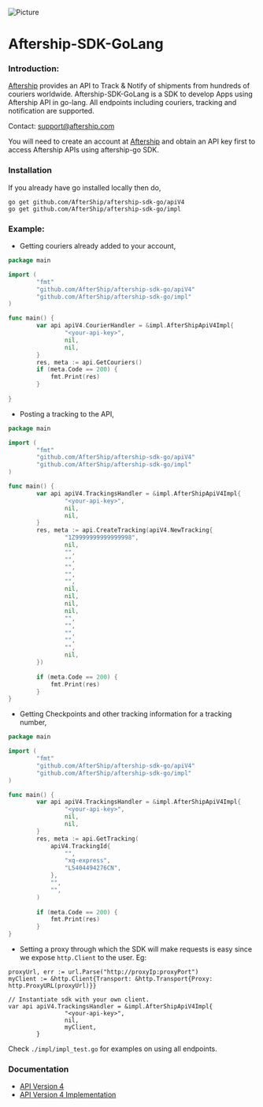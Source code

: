 ![Picture](https://www.aftership.com/assets/common/img/logo-aftership-premium-bright.png)

Aftership-SDK-GoLang 
============

### Introduction:

[Aftership](https://aftership.com) provides an API to Track & Notify of shipments from hundreds of couriers worldwide. Aftership-SDK-GoLang is a SDK to develop Apps using Aftership API in go-lang. All endpoints including couriers, tracking and notification are supported.

Contact: <support@aftership.com>

You will need to create an account at [Aftership](https://aftership.com) and obtain an API key first to access Aftership APIs using aftership-go SDK.

### Installation
If you already have go installed locally then do,
````
go get github.com/AfterShip/aftership-sdk-go/apiV4
go get github.com/AfterShip/aftership-sdk-go/impl
````
### Example:

- Getting couriers already added to your account,

```go
package main

import (
        "fmt"
        "github.com/AfterShip/aftership-sdk-go/apiV4"
        "github.com/AfterShip/aftership-sdk-go/impl"
)

func main() {
        var api apiV4.CourierHandler = &impl.AfterShipApiV4Impl{
                "<your-api-key>",
                nil,
                nil,
        }
        res, meta := api.GetCouriers()
        if (meta.Code == 200) {
            fmt.Print(res)
        }
        
}

```

- Posting a tracking to the API,

````go
package main

import (
        "fmt"
        "github.com/AfterShip/aftership-sdk-go/apiV4"
        "github.com/AfterShip/aftership-sdk-go/impl"
)

func main() {
        var api apiV4.TrackingsHandler = &impl.AfterShipApiV4Impl{
                "<your-api-key>",
                nil,
                nil,
        }
        res, meta := api.CreateTracking(apiV4.NewTracking{
                "1Z9999999999999998",
                nil,
                "",
                "",
                "",
                "",
                "",
                nil,
                nil,
                nil,
                nil,
                "",
                "",
                "",
                "",
                "",
                nil,
        })
        
        if (meta.Code == 200) {
            fmt.Print(res)
        }
}

````

- Getting Checkpoints and other tracking information for a tracking number,

````go
package main

import (
        "fmt"
        "github.com/AfterShip/aftership-sdk-go/apiV4"
        "github.com/AfterShip/aftership-sdk-go/impl"
)

func main() {
        var api apiV4.TrackingsHandler = &impl.AfterShipApiV4Impl{
                "<your-api-key>",
                nil,
                nil,
        }
        res, meta := api.GetTracking(
            apiV4.TrackingId{
                "",
                "xq-express",
                "LS404494276CN",
            }, 
            "",
            "",
        )
        
        if (meta.Code == 200) {
            fmt.Print(res)
        }
}

````

- Setting a proxy through which the SDK will make requests is easy since we expose `http.Client` to the user. Eg: 

````
proxyUrl, err := url.Parse("http://proxyIp:proxyPort")
myClient := &http.Client{Transport: &http.Transport{Proxy: http.ProxyURL(proxyUrl)}}

// Instantiate sdk with your own client.
var api apiV4.TrackingsHandler = &impl.AfterShipApiV4Impl{
                "<your-api-key>",
                nil,
                myClient,
        }
````

Check `./impl/impl_test.go` for examples on using all endpoints.

### Documentation

- [API Version 4](https://godoc.org/github.com/vimukthi-git/Aftership-SDK-GoLang/apiV4)
- [API Version 4 Implementation](https://godoc.org/github.com/vimukthi-git/Aftership-SDK-GoLang/impl)
